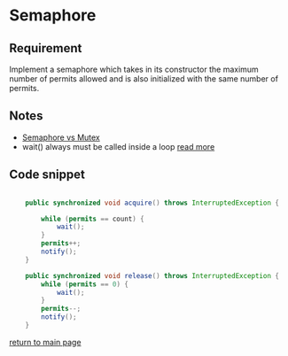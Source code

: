 # Semaphore

## Requirement 

Implement a semaphore which takes in its constructor the maximum number of permits allowed and is also initialized with the same number of permits.

## Notes 

* [Semaphore vs Mutex](https://stackoverflow.com/questions/62814/difference-between-binary-semaphore-and-mutex)
* wait() always must be called inside a loop [read more](https://stackoverflow.com/questions/1038007/why-should-wait-always-be-called-inside-a-loop)


## Code snippet 

```java

    public synchronized void acquire() throws InterruptedException {

        while (permits == count) {
            wait();
        }
        permits++;
        notify();
    }

    public synchronized void release() throws InterruptedException {
        while (permits == 0) {
            wait();
        }
        permits--;
        notify();
    }
``` 

[return to main page](../../../../../../README.md)
